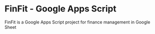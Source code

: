 # FinFit - Google Apps Script

FinFit is a Google Apps Script project for finance management in Google Sheet
